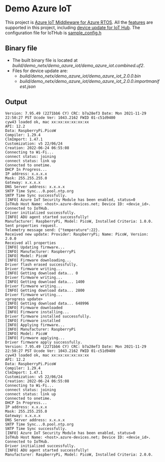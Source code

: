# Demo Azure IoT
This project is [Azure IoT Middleware for Azure RTOS](https://github.com/azure-rtos/netxduo/blob/master/addons/azure_iot/README.md). All the [features](https://github.com/azure-rtos/netxduo/blob/master/addons/azure_iot/README.md#features) are supported in this project, including [device update for IoT Hub](https://github.com/azure-rtos/netxduo/blob/master/addons/azure_iot/README.md#device-update-for-iot-hub). The configuration file for IoTHub is [sample_config.h](./sample_config.h)

## Binary file
* The built binary file is located at *build/demo_netx/demo_azure_iot/demo_azure_iot.combined.uf2*.
* Files for device update are:
    * *build/demo_netx/demo_azure_iot/demo_azure_iot_2.0.0.bin*
    * *build/demo_netx/demo_azure_iot/demo_azure_iot_2.0.0.importmanifest.json*

## Output
```
Version: 7.95.49 (2271bb6 CY) CRC: b7a28ef3 Date: Mon 2021-11-29 22:50:27 PST Ucode Ver: 1043.2162 FWID 01-c51d9400
cyw43 loaded ok, mac xx:xx:xx:xx:xx:xx
API: 12.2
Data: RaspberryPi.PicoW
Compiler: 1.29.4
ClmImport: 1.47.1
Customization: v5 22/06/24
Creation: 2022-06-24 06:55:08
Connecting to Wi-Fi...
connect status: joining
connect status: link up
Connected to onetime.
DHCP In Progress...
IP address: x.x.x.x
Mask: 255.255.255.0
Gateway: x.x.x.x
DNS Server address: x.x.x.x
SNTP Time Sync...0.pool.ntp.org
SNTP Time Sync successfully.
[INFO] Azure IoT Security Module has been enabled, status=0
IoTHub Host Name: <host>.azure-devices.net; Device ID: <devie_id>.
Connected to IoTHub.
Driver initialized successfully.
[INFO] ADU agent started successfully!
Manufacturer: RaspberryPi, Model: PicoW, Installed Criteria: 1.0.0.
Sent properties request.
Telemetry message send: {"temperature":22}.
Received new update: Provider: RaspberryPi; Name: PicoW, Version: 2.0.0
Received all properties
[INFO] Updating firmware...
[INFO] Manufacturer: RaspberryPi
[INFO] Model: PicoW
[INFO] Firmware downloading...
Driver flash erased successfully.
Driver firmware writing...
[INFO] Getting download data... 0
Driver firmware writing...
[INFO] Getting download data... 1400
Driver firmware writing...
[INFO] Getting download data... 2800
Driver firmware writing...
<progress update>
[INFO] Getting download data... 648996
[INFO] Firmware downloaded
[INFO] Firmware installing...
Driver firmware installed successfully.
[INFO] Firmware installed
[INFO] Applying firmware...
[INFO] Manufacturer: RaspberryPi
[INFO] Model: PicoW
[INFO] Firmware applying...
Driver firmware apply successfully.
Version: 7.95.49 (2271bb6 CY) CRC: b7a28ef3 Date: Mon 2021-11-29 22:50:27 PST Ucode Ver: 1043.2162 FWID 01-c51d9400
cyw43 loaded ok, mac xx:xx:xx:xx:xx:xx
API: 12.2
Data: RaspberryPi.PicoW
Compiler: 1.29.4
ClmImport: 1.47.1
Customization: v5 22/06/24
Creation: 2022-06-24 06:55:08
Connecting to Wi-Fi...
connect status: joining
connect status: link up
Connected to onetime.
DHCP In Progress...
IP address: x.x.x.x
Mask: 255.255.255.0
Gateway: x.x.x.x
DNS Server address: x.x.x.x
SNTP Time Sync...0.pool.ntp.org
SNTP Time Sync successfully.
[INFO] Azure IoT Security Module has been enabled, status=0
IoTHub Host Name: <host>.azure-devices.net; Device ID: <devie_id>.
Connected to IoTHub.
Driver initialized successfully.
[INFO] ADU agent started successfully!
Manufacturer: RaspberryPi, Model: PicoW, Installed Criteria: 2.0.0.
```
